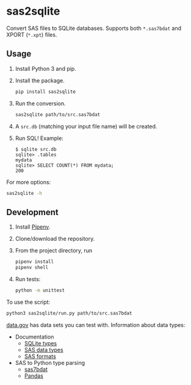 # sas2sqlite

Convert SAS files to SQLite databases. Supports both `*.sas7bdat` and XPORT (`*.xpt`) files.

## Usage

1. Install Python 3 and pip.
1. Install the package.

    ```sh
    pip install sas2sqlite
    ```

1. Run the conversion.

    ```sh
    sas2sqlite path/to/src.sas7bdat
    ```

1. A `src.db` (matching your input file name) will be created.
1. Run SQL! Example:

    ```
    $ sqlite src.db
    sqlite> .tables
    mydata
    sqlite> SELECT COUNT(*) FROM mydata;
    200
    ```

For more options:

```sh
sas2sqlite -h
```

## Development

1. Install [Pipenv](https://pipenv.readthedocs.io/en/latest/).
1. Clone/download the repository.
1. From the project directory, run

    ```sh
    pipenv install
    pipenv shell
    ```

1. Run tests:

    ```sh
    python -m unittest
    ```

To use the script:

```sh
python3 sas2sqlite/run.py path/to/src.sas7bdat
```

[data.gov](https://catalog.data.gov/dataset?res_format=Zipped+SAS7BDAT) has data sets you can test with. Information about data types:

* Documentation
    * [SQLite types](https://www.sqlite.org/datatype3.html#affinity_name_examples)
    * [SAS data types](http://support.sas.com/documentation/cdl/en/fedsqlref/67364/HTML/default/viewer.htm#n19bf2z7e9p646n0z224cokuj567.htm)
    * [SAS formats](http://support.sas.com/documentation/cdl/en/lrdict/64316/HTML/default/viewer.htm#a001263753.htm)
* SAS to Python type parsing
    * [sas7bdat](https://bitbucket.org/jaredhobbs/sas7bdat/src/d712283fd4a7319c7dffe44b17f25d7917e63724/sas7bdat.py#lines-454:490)
    * [Pandas](https://github.com/pandas-dev/pandas/blob/0409521665bd436a10aea7e06336066bf07ff057/pandas/io/sas/sas7bdat.py#L659-L685)